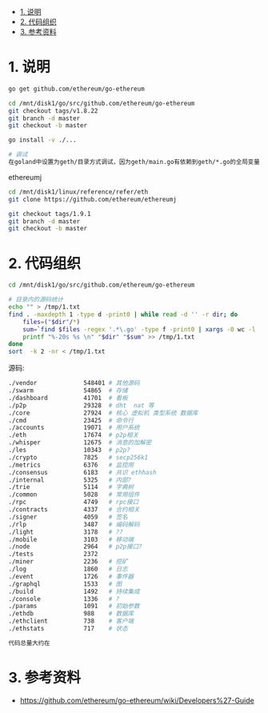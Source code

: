 <!-- TOC -->

- [1. 说明](#1-说明)
- [2. 代码组织](#2-代码组织)
- [3. 参考资料](#3-参考资料)

<!-- /TOC -->


<a id="markdown-1-说明" name="1-说明"></a>
# 1. 说明

```bash
go get github.com/ethereum/go-ethereum

cd /mnt/disk1/go/src/github.com/ethereum/go-ethereum
git checkout tags/v1.8.22
git branch -d master
git checkout -b master

go install -v ./...

# 调试
在goland中设置为geth/目录方式调试，因为geth/main.go有依赖到geth/*.go的全局变量，单独运行geth/main.go会产生使用未定义变量的错误.
```


ethereumj
```bash
cd /mnt/disk1/linux/reference/refer/eth
git clone https://github.com/ethereum/ethereumj

git checkout tags/1.9.1
git branch -d master
git checkout -b master
```

<a id="markdown-2-代码组织" name="2-代码组织"></a>
# 2. 代码组织

```bash
cd /mnt/disk1/go/src/github.com/ethereum/go-ethereum 

# 目录内的源码统计
echo "" > /tmp/1.txt
find . -maxdepth 1 -type d -print0 | while read -d '' -r dir; do
    files=("$dir"/*)
    sum=`find $files -regex '.*\.go' -type f -print0 | xargs -0 wc -l | sort -nr | head -n 1 | awk '{print $1}'`
    printf "%-20s %s \n" "$dir" "$sum" >> /tmp/1.txt
done
sort  -k 2 -nr < /tmp/1.txt

```
源码:
```bash
./vendor             548401 # 其他源码
./swarm              54865  # 存储
./dashboard          41701  # 看板
./p2p                29328  # dht  nat 等
./core               27924  # 核心 虚拟机 类型系统 数据库 
./cmd                23425  # 命令行
./accounts           19071  # 用户系统
./eth                17674  # p2p相关
./whisper            12675  # 消息的加解密
./les                10343  # p2p?
./crypto             7825   # secp256k1
./metrics            6376   # 监控用
./consensus          6183   # 共识 ethhash
./internal           5325   # 内部?
./trie               5114   # 字典树
./common             5028   # 常用组件
./rpc                4749   # rpc接口
./contracts          4337   # 合约相关
./signer             4059   # 签名
./rlp                3487   # 编码解码
./light              3178   # ??
./mobile             3103   # 移动端
./node               2964   # p2p接口? 
./tests              2372 
./miner              2236   # 挖矿
./log                1860   # 日志
./event              1726   # 事件器
./graphql            1533   # 图
./build              1492   # 持续集成
./console            1336   # ?
./params             1091   # 初始参数
./ethdb              988    # 数据库
./ethclient          738    # 客户端
./ethstats           717    # 状态

代码总量大约在
```


<a id="markdown-3-参考资料" name="3-参考资料"></a>
# 3. 参考资料

* https://github.com/ethereum/go-ethereum/wiki/Developers%27-Guide
